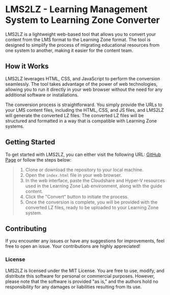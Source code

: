 # LMS2LZ - Learning Management System to Learning Zone Converter

LMS2LZ is a lightweight web-based tool that allows you to convert your content from the LMS format to the Learning Zone format. The tool is designed to simplify the process of migrating educational resources from one system to another, making it easier for the content team.

## How it Works

LMS2LZ leverages HTML, CSS, and JavaScript to perform the conversion seamlessly. The tool takes advantage of the power of web technologies, allowing you to run it directly in your web browser without the need for any additional software or installations.

The conversion process is straightforward. You simply provide the URLs to your LMS content files, including the HTML, CSS, and JS files, and LMS2LZ will generate the converted LZ files. The converted LZ files will be structured and formatted in a way that is compatible with Learning Zone systems.

## Getting Started

To get started with LMS2LZ, you can either visit the following URL: [GitHub Page](https://jagjeet-dhuna.github.io/LMS2LZ/) or follow the steps below:

> 1. Clone or download the repository to your local machine.
> 2. Open the `index.html` file in your web browser.
> 3. In the web interface, paste the Cloudshare and Hyper-V resources used in the Learning Zone Lab environment, along with the guide content.
> 4. Click the "Convert" button to initiate the process.
> 5. Once the conversion is complete, you will be provided with the converted LZ files, ready to be uploaded to your Learning Zone system.

## Contributing

If you encounter any issues or have any suggestions for improvements, feel free to open an issue. Your contributions are highly appreciated!

### License

LMS2LZ is licensed under the MIT License. You are free to use, modify, and distribute this software for personal or commercial purposes. However, please note that the software is provided "as is," and the authors hold no responsibility for any damages or liabilities resulting from its use.
